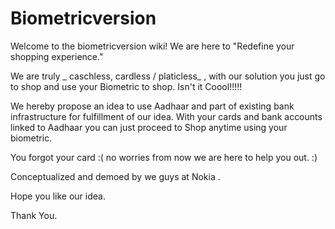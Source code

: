 # Biometricversion
Welcome to the biometricversion wiki!
We are here to "Redefine your shopping experience."

We are truly _ caschless, cardless / platicless_ , with our solution you just go to shop and use your Biometric to shop. Isn't it Coool!!!!!

We hereby propose an idea to use Aadhaar and part of existing bank infrastructure for fulfillment of our idea.
With your cards and bank accounts linked to Aadhaar you can just proceed to Shop anytime using your biometric.

You forgot your card :( no worries from now we are here to help you out. :)

Conceptualized and demoed by we guys at Nokia .

Hope you like our idea.

Thank You.
